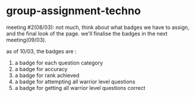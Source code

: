 # group-assignment-techno

meeting #2(08/03):
not much, think about what badges we have to assign, and the final look of the page. we'll finalise the badges in the next meeting(09/03).

as of 10/03, the badges are :
  1. a badge for each question category
  2. a badge for accuracy
  3. a badge for rank achieved
  4. a badge for attempting all warrior level questions
  5. a badge for getting all warrior level questions correct

